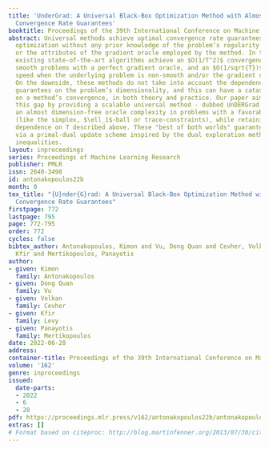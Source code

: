 ```yaml
---
title: 'UnderGrad: A Universal Black-Box Optimization Method with Almost Dimension-Free
  Convergence Rate Guarantees'
booktitle: Proceedings of the 39th International Conference on Machine Learning
abstract: Universal methods achieve optimal convergence rate guarantees in convex
  optimization without any prior knowledge of the problem’s regularity parameters
  or the attributes of the gradient oracle employed by the method. In this regard,
  existing state-of-the-art algorithms achieve an $O(1/T^2)$ convergence rate in Lipschitz
  smooth problems with a perfect gradient oracle, and an $O(1/sqrt{T})$ convergence
  speed when the underlying problem is non-smooth and/or the gradient oracle is stochastic.
  On the downside, these methods do not take into account the dependence of these
  guarantees on the problem’s dimensionality, and this can have a catastrophic impact
  on a method’s convergence, in both theory and practice. Our paper aims to bridge
  this gap by providing a scalable universal method - dubbed UnDERGrad - which enjoys
  an almost dimension-free oracle complexity in problems with a favorable geometry
  (like the simplex, $\ell_1$-ball or trace-constraints), while retaining the order-optimal
  dependence on T described above. These "best of both worlds" guarantees are achieved
  via a primal-dual update scheme inspired by the dual exploration method for variational
  inequalities.
layout: inproceedings
series: Proceedings of Machine Learning Research
publisher: PMLR
issn: 2640-3498
id: antonakopoulos22b
month: 0
tex_title: "{U}nder{G}rad: A Universal Black-Box Optimization Method with Almost Dimension-Free
  Convergence Rate Guarantees"
firstpage: 772
lastpage: 795
page: 772-795
order: 772
cycles: false
bibtex_author: Antonakopoulos, Kimon and Vu, Dong Quan and Cevher, Volkan and Levy,
  Kfir and Mertikopoulos, Panayotis
author:
- given: Kimon
  family: Antonakopoulos
- given: Dong Quan
  family: Vu
- given: Volkan
  family: Cevher
- given: Kfir
  family: Levy
- given: Panayotis
  family: Mertikopoulos
date: 2022-06-28
address:
container-title: Proceedings of the 39th International Conference on Machine Learning
volume: '162'
genre: inproceedings
issued:
  date-parts:
  - 2022
  - 6
  - 28
pdf: https://proceedings.mlr.press/v162/antonakopoulos22b/antonakopoulos22b.pdf
extras: []
# Format based on citeproc: http://blog.martinfenner.org/2013/07/30/citeproc-yaml-for-bibliographies/
---
```


